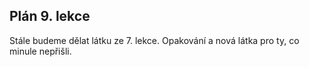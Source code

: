 ## Plán 9. lekce

Stále budeme dělat látku ze 7. lekce.
Opakování a nová látka pro ty, co minule nepřišli.
